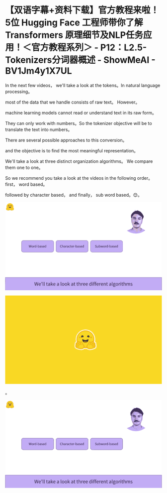 # 【双语字幕+资料下载】官方教程来啦！5位 Hugging Face 工程师带你了解 Transformers 原理细节及NLP任务应用！＜官方教程系列＞ - P12：L2.5- Tokenizers分词器概述 - ShowMeAI - BV1Jm4y1X7UL

In the next few videos， we'll take a look at the tokens。In natural language processing。

 most of the data that we handle consists of raw text。 However。

 machine learning models cannot read or understand text in its raw form。

They can only work with numbers。So the tokenizer objective will be to translate the text into numbers。

There are several possible approaches to this conversion。

 and the objective is to find the most meaningful representation。

We'll take a look at three distinct organization algorithms。 We compare them one to one。

 So we recommend you take a look at the videos in the following order。 first， word based。

 followed by character based， and finally， sub word based。😊。



![](img/6c883a64f121aa7d5774c3337aefd2f1_1.png)

![](img/6c883a64f121aa7d5774c3337aefd2f1_2.png)

。

![](img/6c883a64f121aa7d5774c3337aefd2f1_4.png)